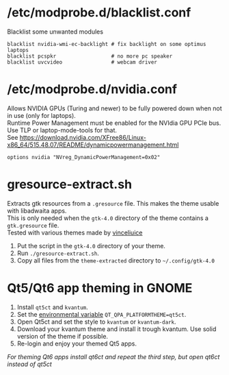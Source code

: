 # /etc/modprobe.d/blacklist.conf
Blacklist some unwanted modules
```
blacklist nvidia-wmi-ec-backlight # fix backlight on some optimus laptops
blacklist pcspkr                  # no more pc speaker
blacklist uvcvideo                # webcam driver
```

# /etc/modprobe.d/nvidia.conf
Allows NVIDIA GPUs (Turing and newer) to be fully powered down when not in use (only for laptops).  
Runtime Power Management must be enabled for the NVIdia GPU PCIe bus. Use TLP or laptop-mode-tools for that.  
See https://download.nvidia.com/XFree86/Linux-x86_64/515.48.07/README/dynamicpowermanagement.html
```
options nvidia "NVreg_DynamicPowerManagement=0x02"
```

# gresource-extract.sh
Extracts gtk resources from a `.gresource` file. This makes the theme usable with libadwaita apps.  
This is only needed when the `gtk-4.0` directory of the theme contains a `gtk.gresource` file.  
Tested with various themes made by [vinceliuice](https://github.com/vinceliuice)

1. Put the script in the `gtk-4.0` directory of your theme.
2. Run `./gresource-extract.sh`.
3. Copy all files from the `theme-extracted` directory to `~/.config/gtk-4.0`

# Qt5/Qt6 app theming in GNOME
1. Install `qt5ct` and `kvantum`.
2. Set the [environmental variable](https://wiki.archlinux.org/title/Environment_variables) `QT_QPA_PLATFORMTHEME=qt5ct`.
3. Open Qt5ct and set the style to `kvantum` or `kvantum-dark`.
4. Download your kvantum theme and install it trough kvantum. Use solid version of the theme if possible.
5. Re-login and enjoy your themed Qt5 apps.  

*For theming Qt6 apps install qt6ct and repeat the third step, but open qt6ct instead of qt5ct*
